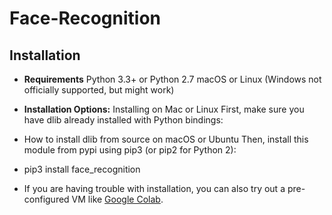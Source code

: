 # Face-Recognition
## Installation
- <b>Requirements</b> Python 3.3+ or Python 2.7 macOS or Linux (Windows not officially supported, but might work)
- <b>Installation Options:</b> Installing on Mac or Linux First, make sure you have dlib already installed with Python bindings:

 - How to install dlib from source on macOS or Ubuntu Then, install this module from pypi using pip3 (or pip2 for Python 2):

 - pip3 install face_recognition
 - If you are having trouble with installation, you can also try out a pre-configured VM like <a href="https://colab.research.google.com/notebooks/intro.ipynb">Google Colab</a>.
